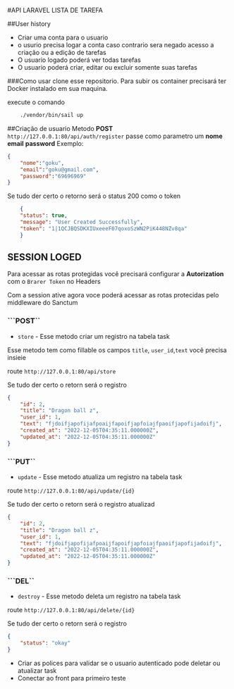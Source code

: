 #API LARAVEL LISTA DE TAREFA

##User history
- Criar uma conta para o usuario
- o usurio precisa logar a conta caso contrario sera negado acesso a criação ou a edição de tarefas
- O usuario logado poderá ver todas tarefas
- O usuario poderá criar, editar ou excluir somente suas tarefas

###Como usar
clone esse repositorio.
Para subir os container precisará ter Docker instalado em sua maquina.

execute o comando 
```bash
    ./vendor/bin/sail up
```

##Criação de usuario
Metodo **POST** ``http://127.0.0.1:80/api/auth/register``
passe como parametro um **nome** **email** **password**
Exemplo:
```json
{
    "nome":"goku",
    "email":"goku@gmail.com",
    "password":"69696969"
}

```
Se tudo der certo o retorno será o status 200 como o token

```json
    {
    "status": true,
    "message": "User Created Successfully",
    "token": "1|1QCJBQSDKXIUxeeeF07qoxoSzWN2PiK448NZv8qa"
    }
```
## SESSION LOGED
Para acessar as rotas protegidas você precisará configurar a **Autorization** com o ``Brarer Token`` no Headers

Com a session ative agora voce poderá acessar as rotas protecidas pelo middleware do Sanctum

### ```POST``
- ``store`` - Esse metodo criar um registro na tabela task

Esse metodo tem como fillable os campos ``title``, ``user_id``,``text`` você precisa insieie

route ``http://127.0.0.1:80/api/store``
  
Se tudo der certo o retorn será o registro

```json
{
    "id": 2,
    "title": "Dragon ball z",
    "user_id": 1,
    "text": "fjdoifjapofijafpoaijfapoifjapfoiajfpaoifjapofijadoifj",
    "created_at": "2022-12-05T04:35:11.000000Z",
    "updated_at": "2022-12-05T04:35:11.000000Z"
}

```

### ```PUT``  
- ``update`` - Esse metodo atualiza um registro na tabela task

route ``http://127.0.0.1:80/api/update/{id}``
  
Se tudo der certo o retorn será o registro atualizad

```json
{
    "id": 2,
    "title": "Dragon ball z",
    "user_id": 1,
    "text": "fjdoifjapofijafpoaijfapoifjapfoiajfpaoifjapofijadoifj",
    "created_at": "2022-12-05T04:35:11.000000Z",
    "updated_at": "2022-12-05T04:35:11.000000Z"
}

```

### ```DEL``
- ``destroy`` - Esse metodo deleta um registro na tabela task


route ``http://127.0.0.1:80/api/delete/{id}``
  
Se tudo der certo o retorn será o registro

```json
{
    "status": "okay"
}

```
- Criar as polices para validar se o usuario autenticado pode deletar ou atualizar task
- Conectar ao front para primeiro teste





